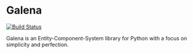 # Galena

[![Build Status](https://travis-ci.org/Remolten/galena.svg?branch=master)](https://travis-ci.org/Remolten/galena)

Galena is an Entity-Component-System library for Python with a focus on simplicity and perfection.
